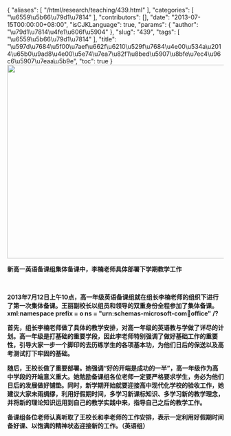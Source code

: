 {
    "aliases": [
        "/html/research/teaching/439.html"
    ],
    "categories": [
        "\u6559\u5b66\u79d1\u7814"
    ],
    "contributors": [],
    "date": "2013-07-15T00:00:00+08:00",
    "isCJKLanguage": true,
    "params": {
        "author": "\u79d1\u7814\u4fe1\u606f\u5904"
    },
    "slug": "439",
    "tags": [
        "\u6559\u5b66\u79d1\u7814"
    ],
    "title": "\u597d\u7684\u5f00\u7aef\u662f\u6210\u529f\u7684\u4e00\u534a\u2014\u65b0\u9ad8\u4e00\u5e74\u7ea7\u82f1\u8bed\u5907\u8bfe\u7ec4\u96c6\u5907\u7eaa\u5b9e",
    "toc": true
}
**<img
    src="https://cdn.tfls.online/mirror/full/7aadb86cd975425c9fe68ed1135542e7a30d40aa.jpg"
    style="display:block;margin-left:auto;margin-right:auto;"
    decoding="async"
    fetchpriority="auto"
    loading="lazy"
    height="450"
    width="600"
/>**

**新高一英语备课组集体备课中，李楠老师具体部署下学期教学工作**

 

**2013年7月12日上午10点，高一年级英语备课组就在组长李楠老师的组织下进行了第一次集体备课。王丽副校长以组员和领导的双重身份全程参加了集体备课。xml:namespace prefix = o ns = "urn:schemas-microsoft-com:office:office" /?**

**首先，组长李楠老师做了具体的教学安排，对高一年级的英语教与学做了详尽的计划。高一年级是打基础的重要学段，因此李老师特别强调了做好基础工作的重要性，引导大家一步一个脚印的去历练学生的各项基本功，为他们日后的保送以及高考测试打下牢固的基础。**

**随后，王校长做了重要部署。她强调“好的开端是成功的一半”，高一年级作为高中学段的开端意义重大。她勉励备课组各位老师一定要严格要求学生，务必为他们日后的发展做好铺垫。同时，新学期开始就要迎接高中现代化学校的验收工作，她建议大家未雨绸缪，利用好假期时间，多学习新课标知识、多学习新的教学理念，并将新的理论知识运用到自己的教学实践中来，指导自己之后的教学工作。**

**备课组各位老师认真听取了王校长和李老师的工作安排，表示一定利用好假期时间备好课、以饱满的精神状态迎接新的工作。（英语组）**

